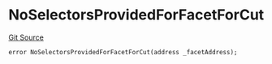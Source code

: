 # NoSelectorsProvidedForFacetForCut
[Git Source](https://github.com/thrackle-io/forte-rules-engine/blob/9e3814d522f1469f798bac69a12de09ee849e2da/src/client/token/handler/diamond/HandlerDiamondLib.sol)


```solidity
error NoSelectorsProvidedForFacetForCut(address _facetAddress);
```

